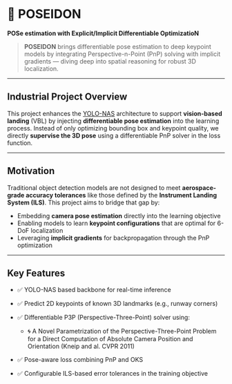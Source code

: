 # 🌊 POSEIDON  
**POSe estimation with Explicit/Implicit Differentiable OptimizatioN**

> **POSEIDON** brings differentiable pose estimation to deep keypoint models by integrating Perspective-n-Point (PnP) solving with implicit gradients — diving deep into spatial reasoning for robust 3D localization.

---

## Industrial Project Overview

This project enhances the [YOLO-NAS](https://github.com/Deci-AI/super-gradients) architecture to support **vision-based landing** (VBL) by injecting **differentiable pose estimation** into the learning process. Instead of only optimizing bounding box and keypoint quality, we directly **supervise the 3D pose** using a differentiable PnP solver in the loss function.

---

## Motivation

Traditional object detection models are not designed to meet **aerospace-grade accuracy tolerances** like those defined by the **Instrument Landing System (ILS)**. This project aims to bridge that gap by:

- Embedding **camera pose estimation** directly into the learning objective  
- Enabling models to learn **keypoint configurations** that are optimal for 6-DoF localization  
- Leveraging **implicit gradients** for backpropagation through the PnP optimization  

---

## Key Features

- ✅ YOLO-NAS based backbone for real-time inference  
- ✅ Predict 2D keypoints of known 3D landmarks (e.g., runway corners)  
- ✅ Differentiable P3P (Perspective-Three-Point) solver using:  
  - 🌀 A Novel Parametrization of the Perspective-Three-Point Problem for a Direct Computation of Absolute Camera Position and Orientation (Kneip and al. CVPR 2011)
  
- ✅ Pose-aware loss combining PnP and OKS  
- ✅ Configurable ILS-based error tolerances in the training objective 
